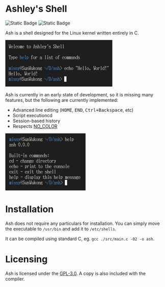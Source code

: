 # Ashley's Shell

![Static Badge](https://img.shields.io/badge/Version-0.0.0-green)
![Static Badge](https://img.shields.io/badge/License-GPL--3.0-blue)

Ash is a shell designed for the Linux kernel written entirely in C.

![Screenshot of the shell's welcome message](./examples/Screenshot-1707379350.png)

Ash is currently in an early state of development, so it is missing many features, but the following are currently implemented:

- Advanced line editing (<kbd>HOME</kbd>, <kbd>END</kbd>, <kbd>Ctrl+Backspace</kbd>, etc)
- Script executioncd
- Session-based history
- Respects [NO_COLOR](https://no-color.org/)

![Screenshot of the shell's help message](./examples/Screenshot-1707380665.png)

# Installation

Ash does not require any particulars for installation. You can simply move the executable to `/usr/bin` and add it to `/etc/shells`.

It can be compiled using standard C, eg. `gcc ./src/main.c -O2 -o ash`.

# Licensing

Ash is licensed under the [GPL-3.0](https://github.com/FluxFlu/ash/blob/main/LICENSE). A copy is also included with the compiler.